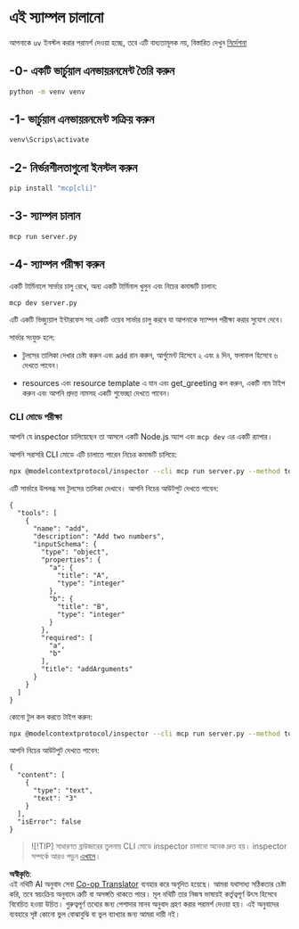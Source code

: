 <!--
CO_OP_TRANSLATOR_METADATA:
{
  "original_hash": "d0f0d7012325b286e4a717791b23ae7e",
  "translation_date": "2025-07-09T23:01:44+00:00",
  "source_file": "03-GettingStarted/01-first-server/solution/python/README.md",
  "language_code": "bn"
}
-->
# এই স্যাম্পল চালানো

আপনাকে `uv` ইনস্টল করার পরামর্শ দেওয়া হচ্ছে, তবে এটি বাধ্যতামূলক নয়, বিস্তারিত দেখুন [নির্দেশনা](https://docs.astral.sh/uv/#highlights)

## -0- একটি ভার্চুয়াল এনভায়রনমেন্ট তৈরি করুন

```bash
python -m venv venv
```

## -1- ভার্চুয়াল এনভায়রনমেন্ট সক্রিয় করুন

```bash
venv\Scrips\activate
```

## -2- নির্ভরশীলতাগুলো ইনস্টল করুন

```bash
pip install "mcp[cli]"
```

## -3- স্যাম্পল চালান

```bash
mcp run server.py
```

## -4- স্যাম্পল পরীক্ষা করুন

একটি টার্মিনালে সার্ভার চালু রেখে, অন্য একটি টার্মিনাল খুলুন এবং নিচের কমান্ডটি চালান:

```bash
mcp dev server.py
```

এটি একটি ভিজ্যুয়াল ইন্টারফেস সহ একটি ওয়েব সার্ভার চালু করবে যা আপনাকে স্যাম্পল পরীক্ষা করার সুযোগ দেবে।

সার্ভার সংযুক্ত হলে:

- টুলসের তালিকা দেখার চেষ্টা করুন এবং `add` রান করুন, আর্গুমেন্ট হিসেবে ২ এবং ৪ দিন, ফলাফল হিসেবে ৬ দেখতে পাবেন।

- resources এবং resource template এ যান এবং get_greeting কল করুন, একটি নাম টাইপ করুন এবং আপনি প্রদত্ত নামসহ একটি শুভেচ্ছা দেখতে পাবেন।

### CLI মোডে পরীক্ষা

আপনি যে inspector চালিয়েছেন তা আসলে একটি Node.js অ্যাপ এবং `mcp dev` এর একটি র‍্যাপার।

আপনি সরাসরি CLI মোডে এটি চালাতে পারেন নিচের কমান্ডটি চালিয়ে:

```bash
npx @modelcontextprotocol/inspector --cli mcp run server.py --method tools/list
```

এটি সার্ভারে উপলব্ধ সব টুলসের তালিকা দেখাবে। আপনি নিচের আউটপুট দেখতে পাবেন:

```text
{
  "tools": [
    {
      "name": "add",
      "description": "Add two numbers",
      "inputSchema": {
        "type": "object",
        "properties": {
          "a": {
            "title": "A",
            "type": "integer"
          },
          "b": {
            "title": "B",
            "type": "integer"
          }
        },
        "required": [
          "a",
          "b"
        ],
        "title": "addArguments"
      }
    }
  ]
}
```

কোনো টুল কল করতে টাইপ করুন:

```bash
npx @modelcontextprotocol/inspector --cli mcp run server.py --method tools/call --tool-name add --tool-arg a=1 --tool-arg b=2
```

আপনি নিচের আউটপুট দেখতে পাবেন:

```text
{
  "content": [
    {
      "type": "text",
      "text": "3"
    }
  ],
  "isError": false
}
```

> ![!TIP]
> সাধারণত ব্রাউজারের তুলনায় CLI মোডে inspector চালানো অনেক দ্রুত হয়।
> inspector সম্পর্কে আরও পড়ুন [এখানে](https://github.com/modelcontextprotocol/inspector)।

**অস্বীকৃতি**:  
এই নথিটি AI অনুবাদ সেবা [Co-op Translator](https://github.com/Azure/co-op-translator) ব্যবহার করে অনূদিত হয়েছে। আমরা যথাসাধ্য সঠিকতার চেষ্টা করি, তবে স্বয়ংক্রিয় অনুবাদে ত্রুটি বা অসঙ্গতি থাকতে পারে। মূল নথিটি তার নিজস্ব ভাষায়ই কর্তৃত্বপূর্ণ উৎস হিসেবে বিবেচিত হওয়া উচিত। গুরুত্বপূর্ণ তথ্যের জন্য পেশাদার মানব অনুবাদ গ্রহণ করার পরামর্শ দেওয়া হয়। এই অনুবাদের ব্যবহারে সৃষ্ট কোনো ভুল বোঝাবুঝি বা ভুল ব্যাখ্যার জন্য আমরা দায়ী নই।